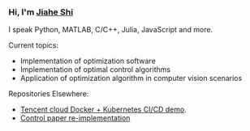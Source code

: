 ### Hi, I'm [Jiahe Shi](https://sjhstone.cn)

I speak Python, MATLAB, C/C++, Julia, JavaScript and more.

Current topics:
* Implementation of optimization software
* Implementation of optimal control algorithms
* Application of optimization algorithm in computer vision scenarios

Repositories Elsewhere:
* [Tencent cloud Docker + Kubernetes CI/CD demo](https://sjhstone.coding.net/public/https-sjhstone-cn/landing_page/git/files).
* [Control paper re-implementation](https://sjhstone.coding.net/public/control/Formation_Control/git/files)

<!--
**sjhstone/sjhstone** is a ✨ _special_ ✨ repository because its `README.md` (this file) appears on your GitHub profile.

Here are some ideas to get you started:

- 🔭 I’m currently working on ...
- 🌱 I’m currently learning ...
- 👯 I’m looking to collaborate on ...
- 🤔 I’m looking for help with ...
- 💬 Ask me about ...
- 📫 How to reach me: ...
- 😄 Pronouns: ...
- ⚡ Fun fact: ...
-->
